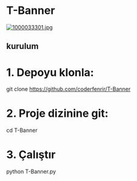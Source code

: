 # T-Banner
<a target="_blank" href="https://imageupload.io/MlLtPewaV5se0SC"><img  src="https://imageupload.io/ib/edmSsCr5zCpH3UK_1693760787.jpg" alt="1000033301.jpg"/></a>

## kurulum

# 1. Depoyu klonla:

git clone https://github.com/coderfenrir/T-Banner

# 2. Proje dizinine git:

cd T-Banner

# 3. Çalıştır

python T-Banner.py
